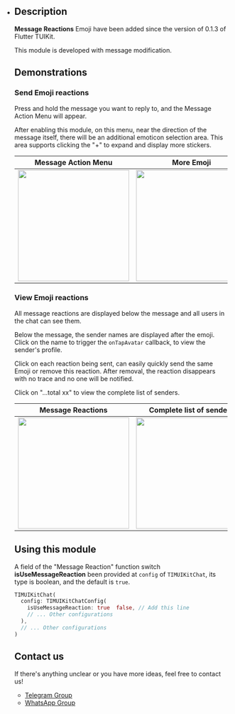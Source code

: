 - ## Description

  **Message Reactions** Emoji have been added since the version of 0.1.3 of Flutter TUIKit.

  This module is developed with message modification.

  ## Demonstrations

  ### Send Emoji reactions

  Press and hold the message you want to reply to, and the Message Action Menu will appear.

  After enabling this module, on this menu, near the direction of the message itself, there will be an additional emoticon selection area. This area supports clicking the "+" to expand and display more stickers.


  | Message Action Menu                                          | More Emoji                                                   |
  | ------------------------------------------------------------ | ------------------------------------------------------------ |
  | <img style="width:250px" src="https://qcloudimg.tencent-cloud.cn/raw/b33931c12c614b68ef719f3d47e570e3.jpg"  /> | <img style="width:250px" src="https://qcloudimg.tencent-cloud.cn/raw/65d2c3e75d13ca7157cd9222f322d4aa.jpg" /> |

  ### View Emoji reactions

  All message reactions are displayed below the message and all users in the chat can see them.

  Below the message, the sender names are displayed after the emoji. Click on the name to trigger the `onTapAvatar` callback, to view the sender's profile.

  Click on each reaction being sent, can easily quickly send the same Emoji or remove this reaction. After removal, the reaction disappears with no trace and no one will be notified.

  Click on "...total xx" to view the complete list of senders.

  | Message Reactions                                            | Complete list of senders                                     |
  | ------------------------------------------------------------ | ------------------------------------------------------------ |
  | <img style="width:250px" src="https://qcloudimg.tencent-cloud.cn/raw/0601fcf0383b35a94600bda9ad1495fc.jpg"  /> | <img style="width:250px" src="https://qcloudimg.tencent-cloud.cn/raw/2ed71f237a64a8f47cf565f75902d370.jpg" /> |


  ## Using this module

  A field of the "Message Reaction" function switch **isUseMessageReaction** been provided at `config` of `TIMUIKitChat`, its type is boolean, and the default is `true`.

  ```dart
  TIMUIKitChat(
    config: TIMUIKitChatConfig(
      isUseMessageReaction: true  false, // Add this line
      // ... Other configurations
    ),
    // ... Other configurations
  )
  ```

  ## Contact us[](id:contact)

  If there's anything unclear or you have more ideas, feel free to contact us!

  - [Telegram Group](https://t.me/+1doS9AUBmndhNGNl)
  - [WhatsApp Group](https://chat.whatsapp.com/Gfbxk7rQBqc8Rz4pzzP27A)
